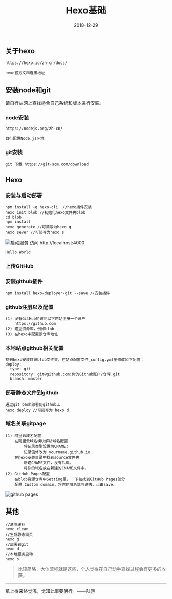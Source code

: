 ﻿---
title: Hexo基础
tag: hexo
date: 2018-12-29
category: hexo
---


## 关于hexo
	https://hexo.io/zh-cn/docs/
	
	hexo官方文档连接地址
	
## 安装node和git
 请自行从网上查找适合自己系统和版本进行安装。

### node安装
	https://nodejs.org/zh-cn/
	
	自行配置Node.js环境
	
### git安装
	git 下载 https://git-scm.com/download
## Hexo
### 安装与启动部署
    npm install -g hexo-cli  //hexo插件安装
    hexo init blob //初始化hexo文件夹blob
	cd blob
	npm install
	hexo generate //可简写为hexo g
	hexo sever //可简写为hexo s

![启动服务](https://img-blog.csdnimg.cn/20181229161737386.png)
	访问 http://localhost:4000 

	Hello World 
 
### 上传GitHub

### 安装github插件
	npm install hexo-deployer-git --save //安装插件
	
### github注册以及配置
	(1) 没有GitHub的访问以下网站注册一个账户
		https://github.com
	(2) 建立资源库，例如blob
	(3) 在hexo中配置该仓库地址

### 本地站点github相关配置
    找到hexo安装目录blob文件夹，在站点配置文件_config.yml里修改如下配置：
    deploy:
  	  type: git
      repository: git@github.com:你的Github账户/仓库.git
      branch: master
### 部署静态文件到github
	通过git bash部署到github上
	hexo deploy //可简写为 hexo d 
	
   ### 域名关联gitpage
    
    (1) 阿里云域名配置
        在阿里云域名模块解析域名配置
        	将记录类型设置为CNAME；
        	记录值修改为 yourname.github.io
        在hexo安装目录中找到source文件夹
        	新建CNAME文件，没有后缀。
        	将你的域名放在新建的CNAME文件中。
    (2) GitHub Pages配置
        在blob资源仓库中Setting里，  下拉找到GitHub Pages部分
		配置 Custom domain，将你的域名填写进去，点击save。
		
![github pages](https://img-blog.csdnimg.cn/20181229170710433.png)
	

## 其他
	
	//清除缓存
	hexo clean 
	//生成静态网页
	hexo g
	//部署到git
	hexo d
	//本地服务启动
	hexo s
	
> 比较简略，大体流程就是这些，个人觉得在自己动手查找过程会有更多的收获。

***	
纸上得来终觉浅，觉知此事要躬行。——陆游

	


